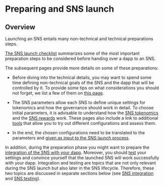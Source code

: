 # Preparing and SNS launch
## Overview
Launching an SNS entails many non-technical and technical preparations steps.

[The SNS launch checklist](sns-checklist.md) summarizes some of the most important preparation
steps to be considered before handing over a dapp to an SNS.

The subsequent pages provide more details on some of these preparations:
* Before diving into the technical details, you may want to spend some time defining
non-technical goals of the SNS and the dapp that will be controlled by it.
To provide some tips on what considerations you should not forget,
we list a few of them on
[this page](predeployment-considerations.md).

* The SNS parameters allow each SNS to define unique settings for tokenomics and how the 
governance should work in detail.
To choose initial parameters, it is advisable to understand how the 
[SNS tokenomics](tokenomics-intro.md) and the [SNS rewards](rewards.md) work.
These pages also include a link to additional [tools](https://wiki.internetcomputer.org/wiki/How-To:_SNS_tokenomics_configuration)
that allow you to try out different configurations and assess them.
  
* In the end, the chosen configurations need to be translated to the parameters and 
[given as input to the SNS launch process](preparation.md).


In addition, during the preparation phase you might want to prepare the [integration of the SNS
with your dapp](../integrating/index.md).
Moreover, you should [test](../testing/get-sns-intro.md) your settings and convince yourself
that the launched SNS will work successfully with your dapp.
Integration and testing are topics that are not only relevant during the SNS launch but also
later in the SNS lifecycle. 
Therefore, these two topics are discussed in separate sections below
(see [SNS integration](../integrating/index.md) and [SNS testing](../testing/get-sns-intro.md)).


